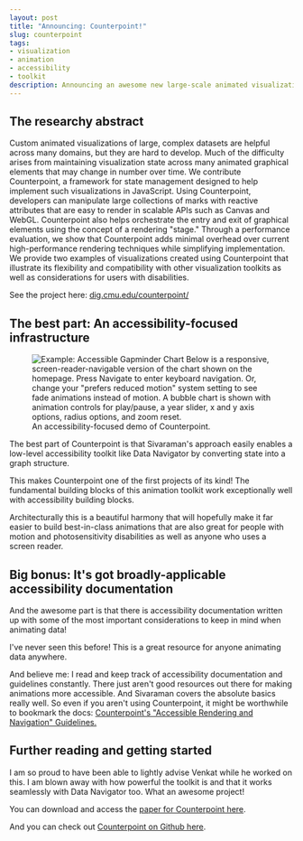 ```yaml
---
layout: post
title: "Announcing: Counterpoint!"
slug: counterpoint
tags:
- visualization
- animation
- accessibility
- toolkit
description: Announcing an awesome new large-scale animated visualization tool from Venkat Sivaraman! Counterpoint helps orchestrate animated data visualizations by providing a robust framework for state management.
---
```


## The researchy abstract
Custom animated visualizations of large, complex datasets are helpful across many domains, but they are hard to develop. Much of the difficulty arises from maintaining visualization state across many animated graphical elements that may change in number over time. We contribute Counterpoint, a framework for state management designed to help implement such visualizations in JavaScript. Using Counterpoint, developers can manipulate large collections of marks with reactive attributes that are easy to render in scalable APIs such as Canvas and WebGL. Counterpoint also helps orchestrate the entry and exit of graphical elements using the concept of a rendering "stage." Through a performance evaluation, we show that Counterpoint adds minimal overhead over current high-performance rendering techniques while simplifying implementation. We provide two examples of visualizations created using Counterpoint that illustrate its flexibility and compatibility with other visualization toolkits as well as considerations for users with disabilities.

See the project here: [dig.cmu.edu/counterpoint/](dig.cmu.edu/counterpoint/)

## The best part: An accessibility-focused infrastructure

<figure>
    <img src="https://www.frank.computer/images/counterpoint.jpeg" alt='Example: Accessible Gapminder Chart
    Below is a responsive, screen-reader-navigable version of the chart shown on the homepage. Press Navigate to enter keyboard navigation. Or, change your "prefers reduced motion" system setting to see fade animations instead of motion.
    A bubble chart is shown with animation controls for play/pause, a year slider, x and y axis options, radius options, and zoom reset.'/>
    <figcaption>An accessibility-focused demo of Counterpoint.</figcaption>
</figure>

The best part of Counterpoint is that Sivaraman's approach easily enables a low-level accessibility toolkit like Data Navigator by converting state into a graph structure.

This makes Counterpoint one of the first projects of its kind! The fundamental building blocks of this animation toolkit work exceptionally well with accessibility building blocks.

Architecturally this is a beautiful harmony that will hopefully make it far easier to build best-in-class animations that are also great for people with motion and photosensitivity disabilities as well as anyone who uses a screen reader.

## Big bonus: It's got broadly-applicable accessibility documentation

And the awesome part is that there is accessibility documentation written up with some of the most important considerations to keep in mind when animating data!

I've never seen this before! This is a great resource for anyone animating data anywhere.

And believe me: I read and keep track of accessibility documentation and guidelines constantly. There just aren't good resources out there for making animations more accessible. And Sivaraman covers the absolute basics really well. So even if you aren't using Counterpoint, it might be worthwhile to bookmark the docs:
[Counterpoint's "Accessible Rendering and Navigation" Guidelines.](https://dig.cmu.edu/counterpoint/pages/06-accessible-navigation/)

## Further reading and getting started
I am so proud to have been able to lightly advise Venkat while he worked on this. I am blown away with how powerful the toolkit is and that it works seamlessly with Data Navigator too. What an awesome project!

You can download and access the [paper for Counterpoint here](https://arxiv.org/abs/2410.05645).

And you can check out [Counterpoint on Github here](https://github.com/cmudig/counterpoint).